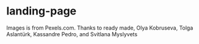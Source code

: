 # landing-page

Images is from Pexels.com. Thanks to ready made, Olya Kobruseva, Tolga Aslantürk, Kassandre Pedro, and Svitlana Myslyvets